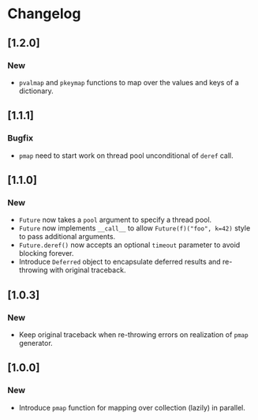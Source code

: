 # Changelog

## [1.2.0]
### New
- `pvalmap` and `pkeymap` functions to map over the values and keys of a dictionary.

## [1.1.1]
### Bugfix
- `pmap` need to start work on thread pool unconditional of `deref` call.

## [1.1.0]
### New
- `Future` now takes a `pool` argument to specify a thread pool.
- `Future` now implements `__call__` to allow `Future(f)("foo", k=42)` style to pass additional arguments.
- `Future.deref()` now accepts an optional `timeout` parameter to avoid blocking forever.
- Introduce `Deferred` object to encapsulate deferred results and re-throwing with original traceback.

## [1.0.3]
### New
- Keep original traceback when re-throwing errors on realization of `pmap` generator.

## [1.0.0]
### New
- Introduce `pmap` function for mapping over collection (lazily) in parallel.
